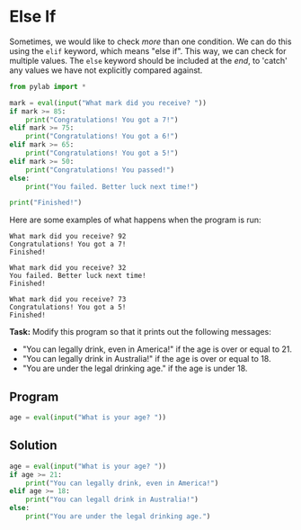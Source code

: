 # Else If

Sometimes, we would like to check *more* than one condition. We can do this using the `elif` keyword, which means "else if". This way, we can check for multiple values. The `else` keyword should be included at the *end*, to 'catch' any values we have not explicitly compared against.

```python
from pylab import *

mark = eval(input("What mark did you receive? "))
if mark >= 85:
    print("Congratulations! You got a 7!")
elif mark >= 75:
    print("Congratulations! You got a 6!")
elif mark >= 65:
    print("Congratulations! You got a 5!")
elif mark >= 50:
    print("Congratulations! You passed!")
else:
    print("You failed. Better luck next time!")

print("Finished!")
```

Here are some examples of what happens when the program is run:
```
What mark did you receive? 92
Congratulations! You got a 7!
Finished!

What mark did you receive? 32
You failed. Better luck next time!
Finished!

What mark did you receive? 73
Congratulations! You got a 5!
Finished!

```

**Task:** Modify this program so that it prints out the following messages:
* "You can legally drink, even in America!" if the age is over or equal to 21.
* "You can legally drink in Australia!" if the age is over or equal to 18.
* "You are under the legal drinking age." if the age is under 18.

## Program
```python
age = eval(input("What is your age? "))

```

## Solution
```python
age = eval(input("What is your age? "))
if age >= 21:
    print("You can legally drink, even in America!")
elif age >= 18:
    print("You can legall drink in Australia!")
else:
    print("You are under the legal drinking age.")

```
